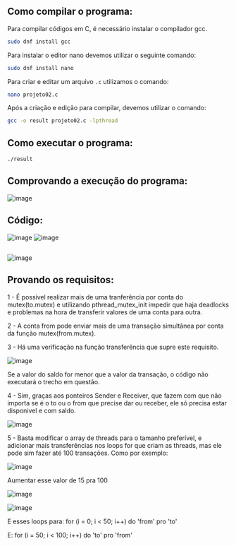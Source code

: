 ## Como compilar o programa:

Para compilar códigos em C, é necessário instalar o compilador gcc.
```bash
sudo dnf install gcc
```
Para instalar o editor nano devemos utilizar o seguinte comando:
```bash
sudo dnf install nano
```
Para criar e editar um arquivo `.c` utilizamos o comando:
```bash
nano projeto02.c
```
Após a criação e edição  para compilar, devemos utilizar o comando:
```bash
gcc -o result projeto02.c -lpthread
```
## Como executar o programa:
```bash
./result
```



## Comprovando a execução do programa:
![image](https://github.com/OtavioBruzadin/LabsSistemasOperacionais/assets/146960599/10bcc0e0-5752-45a4-ab72-ef039022c059)


## Código:

![image](https://github.com/OtavioBruzadin/LabsSistemasOperacionais/assets/146960599/a739ef86-3f6a-4da3-aef3-ec35bf0e9b64)
![image](https://github.com/OtavioBruzadin/LabsSistemasOperacionais/assets/146960599/c86d8321-f365-469d-9793-3f8bfde8309a)

## 

![image](https://github.com/OtavioBruzadin/LabsSistemasOperacionais/assets/146960599/cef2da46-4218-4342-a698-f0b2ae3c1abe)

## Provando os requisitos:

1 - É possível realizar mais de uma tranferência por conta do mutex(to.mutex) e utilizando pthread_mutex_init impedir que haja deadlocks e problemas na hora de transferir valores de uma conta para outra.


2 - A conta from pode enviar mais de uma transação simultânea por conta da função mutex(from.mutex).


3 - Há uma verificação na função transferência que supre este requisito.

![image](https://github.com/OtavioBruzadin/LabsSistemasOperacionais/assets/146960599/92bab806-1b01-4102-a629-a802b342cd84)

Se a valor do saldo for menor que a valor da transação, o código não executará o trecho em questão.


4 - Sim, graças aos ponteiros Sender e Receiver, que fazem com que não importa se é o to ou o from que precise dar ou receber, ele só precisa estar disponivel e com saldo.

![image](https://github.com/OtavioBruzadin/LabsSistemasOperacionais/assets/146960599/ccbc198b-00f5-47a8-999a-44b2573fc7b0)

5 - Basta modificar o array de threads para o tamanho preferível, e adicionar mais transferências nos loops for que criam as threads, mas ele pode sim fazer até 100 transações.
Como por exemplo:

![image](https://github.com/OtavioBruzadin/LabsSistemasOperacionais/assets/146960599/55d7089b-5388-4a5e-a5f3-b6be4457766c)

Aumentar esse valor de 15 pra 100

![image](https://github.com/OtavioBruzadin/LabsSistemasOperacionais/assets/146960599/e45a9258-a62a-4fc6-be86-6a8b4ed4d6d8)

![image](https://github.com/OtavioBruzadin/LabsSistemasOperacionais/assets/146960599/0ef2da01-e13d-47d1-856f-36e0a5b5ef62)

E esses loops para: 
for (i = 0; i < 50; i++) do 'from' pro 'to' 

E: 
for (i = 50; i < 100; i++) do 'to' pro 'from'




